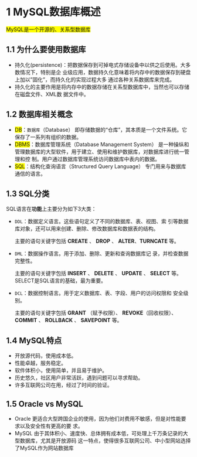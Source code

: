 # 1 MySQL数据库概述

<p><front style="background: yellow">MySQL是一个开源的、关系型数据库</front></p>

## 1.1 为什么要使用数据库

- 持久化(persistence)：把数据保存到可掉电式存储设备中以供之后使用。大多数情况下，特别是企 业级应用，数据持久化意味着将内存中的数据保存到硬盘上加以”固化”，而持久化的实现过程大多 通过各种关系数据库来完成。
- 持久化的主要作用是将内存中的数据存储在关系型数据库中，当然也可以存储在磁盘文件、XML数 据文件中。

## 1.2 数据库相关概念

- <front style="background: yellow">DB</front>：`数据库`（Database） 即存储数据的“仓库”，其本质是一个文件系统。它保存了一系列有组织的数据。
- <front style="background: yellow">DBMS</front>：数据库管理系统（Database Management System） 是一种操纵和管理数据库的大型软件，用于建立、使用和维护数据库，对数据库进行统一管理和控 制。用户通过数据库管理系统访问数据库中表内的数据。
- <front style="background: yellow">SQL</front>：结构化查询语言（Structured Query Language） 专门用来与数据库通信的语言。

## 1.3 SQL分类

SQL语言在**功能**上主要分为如下3大类：

- `DDL`：数据定义语言。这些语句定义了不同的数据库、表、视图、索 引等数据库对象，还可以用来创建、删除、修改数据库和数据表的结构。

  主要的语句关键字包括 **CREATE** 、 **DROP** 、 **ALTER**、**TURNCATE** 等。 

- `DML`：数据操作语言。用于添加、删除、更新和查询数据库记 录，并检查数据完整性。 

  主要的语句关键字包括 **INSERT** 、 **DELETE** 、 **UPDATE** 、 **SELECT** 等。 SELECT是SQL语言的基础，最为重要。

- `DCL`：数据控制语言。用于定义数据库、表、字段、用户的访问权限和 安全级别。 

  主要的语句关键字包括 **GRANT** （赋予权限）、 **REVOKE**（回收权限）、 **COMMIT** 、 **ROLLBACK** 、 **SAVEPOINT** 等。

## 1.4 MySQL特点

- 开放源代码，使用成本低。 
- 性能卓越，服务稳定。 
- 软件体积小，使用简单，并且易于维护。
- 历史悠久，社区用户非常活跃，遇到问题可以寻求帮助。 
- 许多互联网公司在用，经过了时间的验证。

## 1.5 Oracle vs MySQL

- Oracle 更适合大型跨国企业的使用，因为他们对费用不敏感，但是对性能要求以及安全性有更高的要 求。 
- MySQL 由于其体积小、速度快、总体拥有成本低，可处理上千万条记录的大型数据库，尤其是开放源码 这一特点，使得很多互联网公司、中小型网站选择了MySQL作为网站数据库